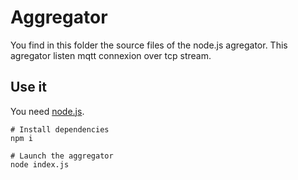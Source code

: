 # Aggregator

You find in this folder the source files of the node.js agregator.
This agregator listen mqtt connexion over tcp stream.

## Use it

You need [node.js](https://nodejs.org/en/).

```shell
# Install dependencies
npm i

# Launch the aggregator
node index.js
```
